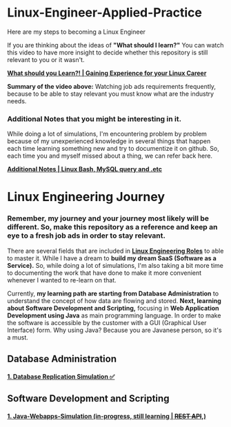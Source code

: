 # Linux-Engineer-Applied-Practice
Here are my steps to becoming a Linux Engineer

If you are thinking about the ideas of **"What should I learn?"** You can watch this video to have more insight to decide whether this repository is still relevant to you or it wasn't.

[**What should you Learn?! | Gaining Experience for your Linux Career**](https://www.youtube.com/watch?v=FaFITB2wuUQ)

**Summary of the video above:** Watching job ads requirements frequently, because to be able to stay relevant you must know what are the industry needs.

### **Additional Notes** that you might be interesting in it.
While doing a lot of simulations, I'm encountering problem by problem because of my unexperienced knowledge in several things that happen each time learning something new and try to documentize it on github. So, each time you and myself missed about a thing, we can refer back here.

[**Additional Notes | Linux Bash, MySQL query and .etc**](/Additional-Notes/Table-of-Contents.md)

# Linux Engineering Journey
### Remember, my journey and your journey most likely will be different. So, make this repository as a reference and keep an eye to a fresh job ads in order to stay relevant.
There are several fields that are included in [**Linux Engineering Roles**](/Linux-Engineer-Applied-Practice/Additional-Notes/Multiple-Linux_Roles_Expertise.md) to able to master it. While I have a dream to **build my dream SaaS (Software as a Service).** So, while doing a lot of simulations, I'm also taking a bit more time to documenting the work that have done to make it more convenient whenever I wanted to re-learn on that.

Currently, **my learning path are starting from Database Administration** to understand the concept of how data are flowing and stored. **Next, learning about Software Development and Scripting,** focusing in **Web Application Development using Java** as main programming language. In order to make the software is accessible by the customer with a GUI (Graphical User Interface) form. Why using Java? Because you are Javanese person, so it's a must.
## Database Administration
#### [**1. Database Replication Simulation ✅**](/Database-Replication-Simulation/readme.md)

## Software Development and Scripting
#### [**1. Java-Webapps-Simulation (in-progress, still learning | ~~REST API~~,)**](/Java-Webapps-Simulation/Java-Procedure.md)